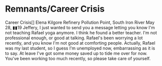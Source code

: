 # Remnants/Career Crisis

Career Crisis[]
Elena Kilgore
Refinery Pollution Point, South Iron River
May 28, ▮▮19
Jeffery,
I just wanted to send you a message letting you know I'm not teaching Rafael yoga anymore. I think he found a better teacher. I'm not professional enough, or good at talking. Rafael's been worrying a lot recently, and you know I'm not good at comforting people.
Actually, Rafael was my last student, so I guess I'm unemployed now, embarrassing as it is to say. At leave I've got some money saved up to tide me over for now. You've been working too much recently, so please take care of yourself.
